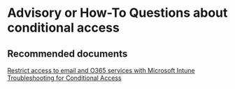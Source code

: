 <properties
	pageTitle="Advisory or How-To Questions about conditional access"
	description="Advisory or How-To Questions about conditional access"
	service="microsoft.intune"
	resource="intune"
	authors="mackie1604"
	displayOrder=""
	selfHelpType="generic"
	supportTopicIds="32435259"
	resourceTags=""
	productPesIds="15584"
	cloudEnvironments="public"
/>

# Advisory or How-To Questions about conditional access

## **Recommended documents**

[Restrict access to email and O365 services with Microsoft Intune](https://docs.microsoft.com/intune/deploy-use/restrict-access-to-email-and-o365-services-with-microsoft-intune)<br>
[Troubleshooting for Conditional Access](https://docs.microsoft.com/intune/troubleshoot/troubleshoot-conditional-access)<br>



